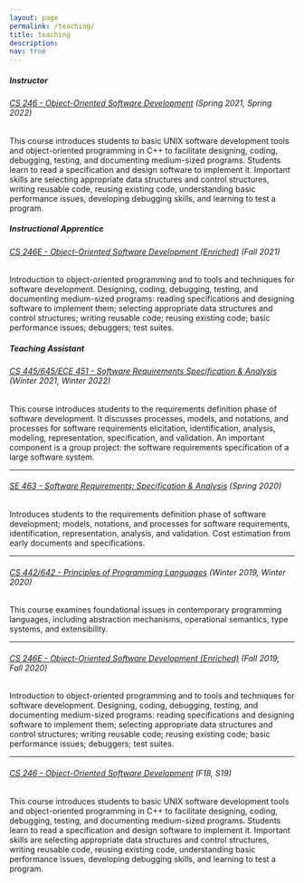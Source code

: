 ```yaml
---
layout: page
permalink: /teaching/
title: teaching
description: 
nav: true
---
```


##### **Instructor**

###### [CS 246 - Object-Oriented Software Development](https://student.cs.uwaterloo.ca/~cs246/) (Spring 2021, Spring 2022)
This course introduces students to basic UNIX software development tools and object-oriented programming in C++ to facilitate designing, coding, debugging, testing, and documenting medium-sized programs. Students learn to read a specification and design software to implement it. Important skills are selecting appropriate data structures and control structures, writing reusable code, reusing existing code, understanding basic performance issues, developing debugging skills, and learning to test a program.

##### **Instructional Apprentice**

###### [CS 246E - Object-Oriented Software Development (Enriched)](https://student.cs.uwaterloo.ca/~cs246e/) (Fall 2021)
Introduction to object-oriented programming and to tools and techniques for software development. Designing, coding, debugging, testing, and documenting medium-sized programs: reading specifications and designing software to implement them; selecting appropriate data structures and control structures; writing reusable code; reusing existing code; basic performance issues; debuggers; test suites.

##### **Teaching Assistant**

###### [CS 445/645/ECE 451 - Software Requirements Specification & Analysis](https://student.cs.uwaterloo.ca/~cs445/) (Winter 2021, Winter 2022)
This course introduces students to the requirements definition phase of software development. It discusses processes, models, and notations, and processes for software requirements elicitation, identification, analysis, modeling, representation, specification, and validation. An important component is a group project: the software requirements specification of a large software system.

---

###### [SE 463 - Software Requirements: Specification & Analysis](https://student.cs.uwaterloo.ca/~se463/) (Spring 2020)
Introduces students to the requirements definition phase of software development; models, notations, and processes for software requirements, identification, representation, analysis, and validation. Cost estimation from early documents and specifications.

---

###### [CS 442/642 - Principles of Programming Languages](https://student.cs.uwaterloo.ca/~cs442/) (Winter 2019, Winter 2020)
This course examines foundational issues in contemporary programming languages, including abstraction mechanisms, operational semantics, type systems, and extensibility.

---

###### [CS 246E - Object-Oriented Software Development (Enriched)](https://student.cs.uwaterloo.ca/~cs246e/) (Fall 2019, Fall 2020)
Introduction to object-oriented programming and to tools and techniques for software development. Designing, coding, debugging, testing, and documenting medium-sized programs: reading specifications and designing software to implement them; selecting appropriate data structures and control structures; writing reusable code; reusing existing code; basic performance issues; debuggers; test suites.

---

###### [CS 246 - Object-Oriented Software Development](https://student.cs.uwaterloo.ca/~cs246/) (F18, S19)
This course introduces students to basic UNIX software development tools and object-oriented programming in C++ to facilitate designing, coding, debugging, testing, and documenting medium-sized programs. Students learn to read a specification and design software to implement it. Important skills are selecting appropriate data structures and control structures, writing reusable code, reusing existing code, understanding basic performance issues, developing debugging skills, and learning to test a program.
